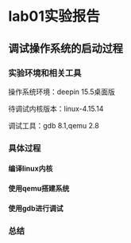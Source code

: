 # lab01实验报告

## 调试操作系统的启动过程

### 实验环境和相关工具

操作系统环境：deepin 15.5桌面版

待调试内核版本：linux-4.15.14

调试工具：gdb 8.1,qemu 2.8

### 具体过程

#### 编译linux内核

#### 使用qemu搭建系统

#### 使用gdb进行调试




### 总结

